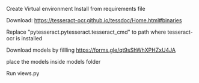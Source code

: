 Create Virtual environment
Install from requirements file

Download: https://tesseract-ocr.github.io/tessdoc/Home.html#binaries

Replace "pytesseract.pytesseract.tesseract_cmd" to path where tesseract-ocr is installed

Download models by fillling https://forms.gle/qt9sShWhXPHZxU4JA

place the models inside models folder

Run views.py